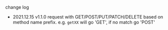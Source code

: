 change log

- 2021.12.15 v1.1.0 request with GET/POST/PUT/PATCH/DELETE based on method name prefix. e.g. `getXX` will go 'GET', if no match go 'POST' 